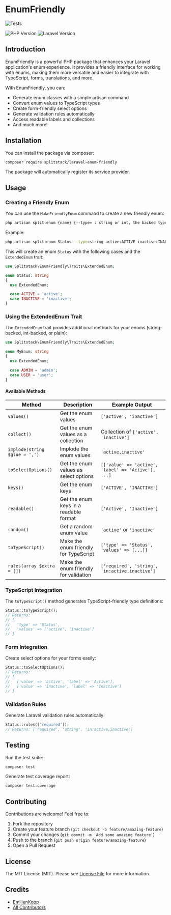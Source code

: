 # EnumFriendly

![Tests](https://img.shields.io/github/actions/workflow/status/emilienkopp/EnumFriendly/tests.yml?label=tests)
<!-- [![Coverage Status](https://img.shields.io/coveralls/github/emilienkopp/EnumFriendly/main.svg?style=flat-square)](https://coveralls.io/github/emilienkopp/EnumFriendly?branch=main) -->
![PHP Version](https://img.shields.io/badge/php-^8.1-blue.svg?style=flat-square)
![Laravel Version](https://img.shields.io/badge/laravel-^11.0-orange.svg?style=flat-square)

## Introduction

EnumFriendly is a powerful PHP package that enhances your Laravel application's enum experience. It provides a friendly interface for working with enums, making them more versatile and easier to integrate with TypeScript, forms, translations, and more.

With EnumFriendly, you can:
- Generate enum classes with a simple artisan command
- Convert enum values to TypeScript types
- Create form-friendly select options
- Generate validation rules automatically
- Access readable labels and collections
- And much more!

## Installation

You can install the package via composer:

```bash
composer require splitstack/laravel-enum-friendly
```

The package will automatically register its service provider.

## Usage

### Creating a Friendly Enum

You can use the `MakeFriendlyEnum` command to create a new friendly enum:

```bash
php artisan split:enum {name} {--type= : string or int, the backed type} {--u|upper : Convert the case name to uppercase} {values*}
```

Example:

```bash
php artisan split:enum Status --type=string active:ACTIVE inactive:INACTIVE
```

This will create an enum `Status` with the following cases and the `ExtendedEnum` trait:

```php
use Splitstack\EnumFriendly\Traits\ExtendedEnum;

enum Status: string
{
  use ExtendedEnum;

  case ACTIVE = 'active';
  case INACTIVE = 'inactive';
}
```

### Using the ExtendedEnum Trait

The `ExtendedEnum` trait provides additional methods for your enums (string-backed, int-backed, or plain):

```php
use Splitstack\EnumFriendly\Traits\ExtendedEnum;

enum MyEnum: string
{
  use ExtendedEnum;

  case ADMIN = 'admin';
  case USER = 'user';
}
```

#### Available Methods

| Method | Description | Example Output |
|--------|-------------|----------------|
| `values()` | Get the enum values | `['active', 'inactive']` |
| `collect()` | Get the enum values as a collection | Collection of `['active', 'inactive']` |
| `implode(string $glue = ',')` | Implode the enum values | `'active,inactive'` |
| `toSelectOptions()` | Get the enum values as select options | `[['value' => 'active', 'label' => 'Active'], ...]` |
| `keys()` | Get the enum keys | `['ACTIVE', 'INACTIVE']` |
| `readable()` | Get the enum keys in a readable format | `['Active', 'Inactive']` |
| `random()` | Get a random enum value | `'active'` or `'inactive'` |
| `toTypeScript()` | Make the enum friendly for TypeScript | `['type' => 'Status', 'values' => [...]]` |
| `rules(array $extra = [])` | Make the enum friendly for validation | `['required', 'string', 'in:active,inactive']` |

### TypeScript Integration

The `toTypeScript()` method generates TypeScript-friendly type definitions:

```php
Status::toTypeScript();
// Returns:
// [
//   'type' => 'Status',
//   'values' => ['active', 'inactive']
// ]
```

### Form Integration

Create select options for your forms easily:

```php
Status::toSelectOptions();
// Returns:
// [
//   ['value' => 'active', 'label' => 'Active'],
//   ['value' => 'inactive', 'label' => 'Inactive']
// ]
```

### Validation Rules

Generate Laravel validation rules automatically:

```php
Status::rules(['required']);
// Returns: ['required', 'string', 'in:active,inactive']
```

## Testing

Run the test suite:

```bash
composer test
```

Generate test coverage report:

```bash
composer test:coverage
```

## Contributing

Contributions are welcome! Feel free to:

1. Fork the repository
2. Create your feature branch (`git checkout -b feature/amazing-feature`)
3. Commit your changes (`git commit -m 'Add some amazing feature'`)
4. Push to the branch (`git push origin feature/amazing-feature`)
5. Open a Pull Request

## License

The MIT License (MIT). Please see [License File](LICENSE.md) for more information.

## Credits

- [EmilienKopp](https://github.com/emilienkopp)
- [All Contributors](../../contributors)
